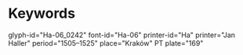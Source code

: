 # Keywords
glyph-id="Ha-06_0242"
font-id="Ha-06"
printer-id="Ha"
printer="Jan Haller"
period="1505–1525"
place="Kraków"
PT plate="169"
